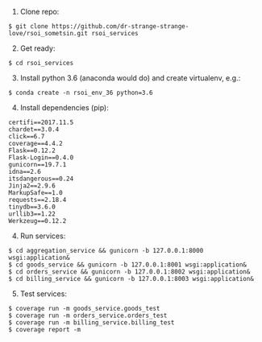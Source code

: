 1. Clone repo:
```
$ git clone https://github.com/dr-strange-strange-love/rsoi_sometsin.git rsoi_services
```

2. Get ready:
```
$ cd rsoi_services
```

3. Install python 3.6 (anaconda would do) and create virtualenv, e.g.:
```
$ conda create -n rsoi_env_36 python=3.6
```

4. Install dependencies (pip):
```
certifi==2017.11.5
chardet==3.0.4
click==6.7
coverage==4.4.2
Flask==0.12.2
Flask-Login==0.4.0
gunicorn==19.7.1
idna==2.6
itsdangerous==0.24
Jinja2==2.9.6
MarkupSafe==1.0
requests==2.18.4
tinydb==3.6.0
urllib3==1.22
Werkzeug==0.12.2
```

4. Run services:
```
$ cd aggregation_service && gunicorn -b 127.0.0.1:8000 wsgi:application&
$ cd goods_service && gunicorn -b 127.0.0.1:8001 wsgi:application&
$ cd orders_service && gunicorn -b 127.0.0.1:8002 wsgi:application&
$ cd billing_service && gunicorn -b 127.0.0.1:8003 wsgi:application&
```

5. Test services:
```
$ coverage run -m goods_service.goods_test
$ coverage run -m orders_service.orders_test
$ coverage run -m billing_service.billing_test
$ coverage report -m
```
